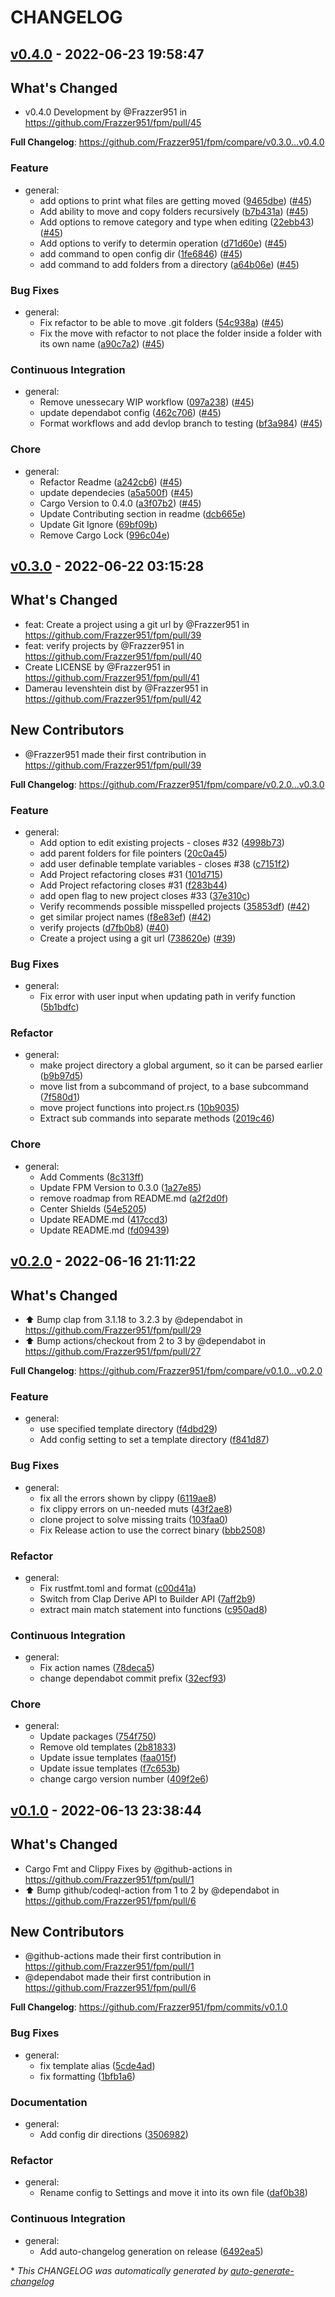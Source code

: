 # CHANGELOG

## [v0.4.0](https://github.com/Frazzer951/fpm/releases/tag/v0.4.0) - 2022-06-23 19:58:47

## What's Changed
* v0.4.0 Development by @Frazzer951 in https://github.com/Frazzer951/fpm/pull/45


**Full Changelog**: https://github.com/Frazzer951/fpm/compare/v0.3.0...v0.4.0

### Feature

- general:
  - add options to print what files are getting moved ([9465dbe](https://github.com/Frazzer951/fpm/commit/9465dbe91ecbd99b27c9f51a9b07f9dd4d19d786)) ([#45](https://github.com/Frazzer951/fpm/pull/45))
  - Add ability to move and copy folders recursively ([b7b431a](https://github.com/Frazzer951/fpm/commit/b7b431a0b0495808edeffc7e880d5273dde4338d)) ([#45](https://github.com/Frazzer951/fpm/pull/45))
  - Add options to remove category and type when editing ([22ebb43](https://github.com/Frazzer951/fpm/commit/22ebb4300a58fcc837e7512b7fe02ad4061716a7)) ([#45](https://github.com/Frazzer951/fpm/pull/45))
  - Add options to verify to determin operation ([d71d60e](https://github.com/Frazzer951/fpm/commit/d71d60e0fb864204012629e047bfd5405a45d263)) ([#45](https://github.com/Frazzer951/fpm/pull/45))
  - add command to open config dir ([1fe6846](https://github.com/Frazzer951/fpm/commit/1fe684689d41bd0e4ecfc507e824bd27c930f0fd)) ([#45](https://github.com/Frazzer951/fpm/pull/45))
  - add command to add folders from a directory ([a64b06e](https://github.com/Frazzer951/fpm/commit/a64b06e2433dcc27e508a67a652e4aa99ab271c2)) ([#45](https://github.com/Frazzer951/fpm/pull/45))

### Bug Fixes

- general:
  - Fix refactor to be able to move .git folders ([54c938a](https://github.com/Frazzer951/fpm/commit/54c938ac36fa4c1501d5752a5edbd28346a75ba0)) ([#45](https://github.com/Frazzer951/fpm/pull/45))
  - Fix the move with refactor to not place the folder inside a folder with its own name ([a90c7a2](https://github.com/Frazzer951/fpm/commit/a90c7a25ee00b88df62f64cc9435783a574703cd)) ([#45](https://github.com/Frazzer951/fpm/pull/45))

### Continuous Integration

- general:
  - Remove unessecary WIP workflow ([097a238](https://github.com/Frazzer951/fpm/commit/097a2380f8090c59505a96eca2604d4028a7d0c4)) ([#45](https://github.com/Frazzer951/fpm/pull/45))
  - update dependabot config ([462c706](https://github.com/Frazzer951/fpm/commit/462c706df09a8e12509c88728362deede6373a15)) ([#45](https://github.com/Frazzer951/fpm/pull/45))
  - Format workflows and add devlop branch to testing ([bf3a984](https://github.com/Frazzer951/fpm/commit/bf3a984415242dfb314a3c3743858ca65e04cdc1)) ([#45](https://github.com/Frazzer951/fpm/pull/45))

### Chore

- general:
  - Refactor Readme ([a242cb6](https://github.com/Frazzer951/fpm/commit/a242cb6e1e1be01bc79c1f3359154da85820856b)) ([#45](https://github.com/Frazzer951/fpm/pull/45))
  - update dependecies ([a5a500f](https://github.com/Frazzer951/fpm/commit/a5a500f0373b9aa800082118c8cb408530231aa0)) ([#45](https://github.com/Frazzer951/fpm/pull/45))
  - Cargo Version to 0.4.0 ([a3f07b2](https://github.com/Frazzer951/fpm/commit/a3f07b26a349c03b9ededcb5da4aa35bf94b57c0)) ([#45](https://github.com/Frazzer951/fpm/pull/45))
  - Update Contributing section in readme ([dcb665e](https://github.com/Frazzer951/fpm/commit/dcb665e9e20d6de2658985a49da7bee18d930326))
  - Update Git Ignore ([69bf09b](https://github.com/Frazzer951/fpm/commit/69bf09bc8a0bc1b1f90a7a402904406a25d5916f))
  - Remove Cargo Lock ([996c04e](https://github.com/Frazzer951/fpm/commit/996c04e22a39687a64801886a13cff3666ca3d96))

## [v0.3.0](https://github.com/Frazzer951/fpm/releases/tag/v0.3.0) - 2022-06-22 03:15:28

## What's Changed
* feat: Create a project using a git url by @Frazzer951 in https://github.com/Frazzer951/fpm/pull/39
* feat: verify projects by @Frazzer951 in https://github.com/Frazzer951/fpm/pull/40
* Create LICENSE by @Frazzer951 in https://github.com/Frazzer951/fpm/pull/41
* Damerau levenshtein dist by @Frazzer951 in https://github.com/Frazzer951/fpm/pull/42

## New Contributors
* @Frazzer951 made their first contribution in https://github.com/Frazzer951/fpm/pull/39

**Full Changelog**: https://github.com/Frazzer951/fpm/compare/v0.2.0...v0.3.0

### Feature

- general:
  - Add option to edit existing projects - closes #32 ([4998b73](https://github.com/Frazzer951/fpm/commit/4998b73fb3606fe576206a3456080fea1c0be83b))
  - add parent folders for file pointers ([20c0a45](https://github.com/Frazzer951/fpm/commit/20c0a4517952a8a01a81cdf1168616a3729a699b))
  - add user definable template variables - closes #38 ([c7151f2](https://github.com/Frazzer951/fpm/commit/c7151f201923fa2257bfce7804032a190e8ef040))
  - Add Project refactoring closes #31 ([101d715](https://github.com/Frazzer951/fpm/commit/101d71511354910b082eefda6e7fed88ad0fb71e))
  - Add Project refactoring closes #31 ([f283b44](https://github.com/Frazzer951/fpm/commit/f283b44493953dca04330a2485df24a5b4a974ac))
  - add open flag to new project closes #33 ([37e310c](https://github.com/Frazzer951/fpm/commit/37e310ce772e9991198211d224f401283cbfba37))
  - Verify recommends possible misspelled projects ([35853df](https://github.com/Frazzer951/fpm/commit/35853dfee0d060e1e913565a048a3e699fb4c9b5)) ([#42](https://github.com/Frazzer951/fpm/pull/42))
  - get similar project names ([f8e83ef](https://github.com/Frazzer951/fpm/commit/f8e83efc0e167148230d8c9b09b10607a3ab1be4)) ([#42](https://github.com/Frazzer951/fpm/pull/42))
  - verify projects ([d7fb0b8](https://github.com/Frazzer951/fpm/commit/d7fb0b831f42606f78a11eddc6b4211485bf96e6)) ([#40](https://github.com/Frazzer951/fpm/pull/40))
  - Create a project using a git url ([738620e](https://github.com/Frazzer951/fpm/commit/738620ebab8291024addf525a8ccd16f12811658)) ([#39](https://github.com/Frazzer951/fpm/pull/39))

### Bug Fixes

- general:
  - Fix error with user input when updating path in verify function ([5b1bdfc](https://github.com/Frazzer951/fpm/commit/5b1bdfcde9d5364e498bf672ced494f413de6dd2))

### Refactor

- general:
  - make project directory a global argument, so it can be parsed earlier ([b9b97d5](https://github.com/Frazzer951/fpm/commit/b9b97d5a9060f427aa066645dcb8a33ca7ca801e))
  - move list from a subcommand of project, to a base subcommand ([7f580d1](https://github.com/Frazzer951/fpm/commit/7f580d1c37c24fab1f021f472d6313ce2b53ac69))
  - move project functions into project.rs ([10b9035](https://github.com/Frazzer951/fpm/commit/10b9035e58c717d6ae3f1d9481884a0db667262c))
  - Extract sub commands into separate methods ([2019c46](https://github.com/Frazzer951/fpm/commit/2019c46119a9506930fbbf7535ac712af2ecdbcb))

### Chore

- general:
  - Add Comments ([8c313ff](https://github.com/Frazzer951/fpm/commit/8c313ff89c9852ba6cf821e4f8ec6d30edd485e0))
  - Update FPM Version to 0.3.0 ([1a27e85](https://github.com/Frazzer951/fpm/commit/1a27e85513b816fb7e99b72ba9eaf30c82ddc013))
  - remove roadmap from README.md ([a2f2d0f](https://github.com/Frazzer951/fpm/commit/a2f2d0fd66f9bbc969c7f9be0328c06d992a3feb))
  - Center Shields ([54e5205](https://github.com/Frazzer951/fpm/commit/54e520535e270ad5c355908abd735d801e021b08))
  - Update README.md ([417ccd3](https://github.com/Frazzer951/fpm/commit/417ccd3e5fe9c9e75ac8f21e9769cfe4d1dbef0a))
  - Update README.md ([fd09439](https://github.com/Frazzer951/fpm/commit/fd0943901d3f9c4cd423c33673ecb2a67f491d36))

## [v0.2.0](https://github.com/Frazzer951/fpm/releases/tag/v0.2.0) - 2022-06-16 21:11:22

## What's Changed
* :arrow_up: Bump clap from 3.1.18 to 3.2.3 by @dependabot in https://github.com/Frazzer951/fpm/pull/29
* :arrow_up: Bump actions/checkout from 2 to 3 by @dependabot in https://github.com/Frazzer951/fpm/pull/27


**Full Changelog**: https://github.com/Frazzer951/fpm/compare/v0.1.0...v0.2.0

### Feature

- general:
  - use specified template directory ([f4dbd29](https://github.com/Frazzer951/fpm/commit/f4dbd2967feb9e0241f279ddd0e27af2c4d2242b))
  - Add config setting to set a template directory ([f841d87](https://github.com/Frazzer951/fpm/commit/f841d87364e43e755edb99ddb4af1f7fb8aa6b6f))

### Bug Fixes

- general:
  - fix all the errors shown by clippy ([6119ae8](https://github.com/Frazzer951/fpm/commit/6119ae87968aaa5eb503cdd624dff18da1ef6e10))
  - fix clippy errors on un-needed muts ([43f2ae8](https://github.com/Frazzer951/fpm/commit/43f2ae8dec72dc945dbc9609701278295923d089))
  - clone project to solve missing traits ([103faa0](https://github.com/Frazzer951/fpm/commit/103faa0a3c822c851dbc05330bc4a8008c410947))
  - Fix Release action to use the correct binary ([bbb2508](https://github.com/Frazzer951/fpm/commit/bbb25084d6d071ddf5cf3730dac53d6a25d0c715))

### Refactor

- general:
  - Fix rustfmt.toml and format ([c00d41a](https://github.com/Frazzer951/fpm/commit/c00d41a14af209d3812e6be544bf18e70b6367aa))
  - Switch from Clap Derive API to Builder API ([7aff2b9](https://github.com/Frazzer951/fpm/commit/7aff2b9d38c2ba81a44697c2aa32c972e43b7a67))
  - extract main match statement into functions ([c950ad8](https://github.com/Frazzer951/fpm/commit/c950ad8508fcef88d994b2e98a7ff6ec0800e5e4))

### Continuous Integration

- general:
  - Fix action names ([78deca5](https://github.com/Frazzer951/fpm/commit/78deca5959e49e63c65a04fc7d9b8b005cf60811))
  - change dependabot commit prefix ([32ecf93](https://github.com/Frazzer951/fpm/commit/32ecf935d4858006da8bbba0377eda2489844776))

### Chore

- general:
  - Update packages ([754f750](https://github.com/Frazzer951/fpm/commit/754f750d378c37a47e8d801eb456ccbb4e119368))
  - Remove old templates ([2b81833](https://github.com/Frazzer951/fpm/commit/2b81833b024df06e334e27f978810696256a9e77))
  - Update issue templates ([faa015f](https://github.com/Frazzer951/fpm/commit/faa015f25bf122476982a408f589615250653f92))
  - Update issue templates ([f7c653b](https://github.com/Frazzer951/fpm/commit/f7c653b8a73e3d9563e4c6c59375dbfff40c6b10))
  - change cargo version number ([409f2e6](https://github.com/Frazzer951/fpm/commit/409f2e6d74f67f03bc5442207a834e211ed8a324))

## [v0.1.0](https://github.com/Frazzer951/fpm/releases/tag/v0.1.0) - 2022-06-13 23:38:44

## What's Changed
* Cargo Fmt and Clippy Fixes by @github-actions in https://github.com/Frazzer951/fpm/pull/1
* :arrow_up: Bump github/codeql-action from 1 to 2 by @dependabot in https://github.com/Frazzer951/fpm/pull/6

## New Contributors
* @github-actions made their first contribution in https://github.com/Frazzer951/fpm/pull/1
* @dependabot made their first contribution in https://github.com/Frazzer951/fpm/pull/6

**Full Changelog**: https://github.com/Frazzer951/fpm/commits/v0.1.0

### Bug Fixes

- general:
  - fix template alias ([5cde4ad](https://github.com/Frazzer951/fpm/commit/5cde4adff3b45292d0eb914117796da143679fbf))
  - fix formatting ([1bfb1a6](https://github.com/Frazzer951/fpm/commit/1bfb1a67254138c2033cd1c1372dd8026033ef3d))

### Documentation

- general:
  - Add config dir directions ([3506982](https://github.com/Frazzer951/fpm/commit/3506982633d4b1d3cc886cb3783c14424b587db5))

### Refactor

- general:
  - Rename config to Settings and move it into its own file ([daf0b38](https://github.com/Frazzer951/fpm/commit/daf0b386af4e2ffbbe596fd080b664cd155a4eb4))

### Continuous Integration

- general:
  - Add auto-changelog generation on release ([6492ea5](https://github.com/Frazzer951/fpm/commit/6492ea5e24e1071720f665cb64261c8018b41d70))

\* *This CHANGELOG was automatically generated by [auto-generate-changelog](https://github.com/BobAnkh/auto-generate-changelog)*
